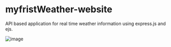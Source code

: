 # myfristWeather-website

API based application for real time weather information using express.js and ejs.

![image](https://user-images.githubusercontent.com/83172964/192752129-99e40cdb-303c-4962-8425-5b3b41ba004d.png)

